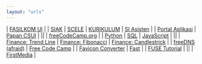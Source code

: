 ```yaml
---
layout: "urls"
---
```


| [FASILKOM UI](https://www.cs.ui.ac.id/) | 
| [SIAK](https://academic.ui.ac.id/) | [SCELE](https://scele.cs.ui.ac.id/) | [KURIKULUM](https://scele.cs.ui.ac.id/pluginfile.php/1279/block_html/content/Kurikulum%20Sarjana%202016.pdf) | [SI Asisten](https://siasisten.cs.ui.ac.id/) | 
| [Portal Aplikasi](https://apps.cs.ui.ac.id/) | [Papan CSUI](https://papan.cs.ui.ac.id/) |
||
| [freeCodeCamp.org](https://www.youtube.com/channel/UC8butISFwT-Wl7EV0hUK0BQ) |
| [Python](https://www.youtube.com/watch?v=rfscVS0vtbw) | [SQL](https://www.youtube.com/watch?v=HXV3zeQKqGY) | [JavaScript](https://www.youtube.com/watch?v=PkZNo7MFNFg) |
||
| [Finance: Trend Line](https://en.wikipedia.org/wiki/Trend_line_(technical_analysis)) | [Finance: Fibonacci](https://en.wikipedia.org/wiki/Fibonacci_retracement) | [Finance: Candlestrick](https://en.wikipedia.org/wiki/Candlestick_pattern) |
| [freeDNS (afraid)](https://freedns.afraid.org/) | [Free Code Camp](https://www.youtube.com/c/Freecodecamp) |
| [Favicon Converter](https://favicon.io/favicon-converter/) | [Fast](https://fast.com/) |
| [FUSE Tutorial](https://www.cs.nmsu.edu/~pfeiffer/fuse-tutorial/html/) |
||
| [FirstMedia](https://my.firstmedia.com/) |
